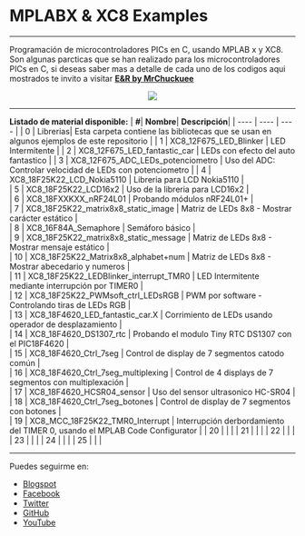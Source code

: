 # MPLABX & XC8 Examples
***
Programación de microcontroladores PICs en C, usando MPLAB x y XC8. Son algunas parcticas que se han realizado para los microcontroladores PICs en C, si deseas saber mas a detalle de cada uno de los codigos aqui mostrados te invito a visitar [**E&R by MrChuckuee**](http://mrchunckuee.blogspot.mx/p/mplapx-y-xc8.html) 

<p align="center">
  <img src="http://2.bp.blogspot.com/-n3qpKEQO2w4/VF8P-RfQv5I/AAAAAAAAB5k/QfjsE5pZKYU/s1600/mplab%2Bx%2By%2Bxc8%2B-%2Belectronica%2By%2Brobotica.png"/>
</p>

***
**Listado de material disponible:**
| **#**| **Nombre**| **Descripción**|
| ---- | ---- | ---- | 
| 0 | Librerias| Esta carpeta contiene las bibliotecas que se usan en algunos ejemplos de este repositorio | 
| 1 | XC8_12F675_LED_Blinker | LED Intermitente |
| 2 | XC8_12F675_LED_fantastic_car | LEDs con efecto del auto fantastico |
| 3 | XC8_12F675_ADC_LEDs_potenciometro | Uso del ADC: Controlar velocidad de LEDs con potenciometro |
| 4 | XC8_18F25K22_LCD_Nokia5110 | Libreria para LCD Nokia5110 |  
| 5 | XC8_18F25K22_LCD16x2 | Uso de la libreria para LCD16x2 |  
| 6 | XC8_18FXXKXX_nRF24L01 | Probando módulos nRF24L01+ |  
| 7 | XC8_18F25K22_matrix8x8_static_image | Matriz de LEDs 8x8 - Mostrar carácter estático |  
| 8 | XC8_16F84A_Semaphore | Semáforo básico |  
| 9 | XC8_18F25K22_matrix8x8_static_message | Matriz de LEDs 8x8 - Mostrar mensaje estático |  
| 10 | XC8_18F25K22_Matrix8x8_alphabet+num | Matriz de LEDs 8x8 - Mostrar abecedario y numeros |  
| 11 | XC8_18F25K22_LEDBlinker_interrupt_TMR0 | LED Intermitente mediante interrupción por TIMER0 |  
| 12 | XC8_18F25K22_PWMsoft_ctrl_LEDsRGB | PWM por software - Controlando tiras de LEDs RGB |  
| 13 | XC8_18F4620_LED_fantastic_car.X | Corrimiento de LEDs usando operador de desplazamiento |  
| 14 | XC8_18F4620_DS1307_rtc | Probando el modulo Tiny RTC DS1307 con el PIC18F4620 |  
| 15 | XC8_18F4620_Ctrl_7seg | Control de display de 7 segmentos catodo común |  
| 16 | XC8_18F4620_Ctrl_7seg_multiplexing | Control de 4 displays de 7 segmentos con multiplexación |  
| 17 | XC8_18F4620_HCSR04_sensor | Uso del sensor ultrasonico HC-SR04  | 
| 18 | XC8_18F4620_Ctrl_7seg_botones | Control de display de 7 segmentos con botones |  
| 19 | XC8_MCC_18F25K22_TMR0_Interrupt | Interrupción derbordamiento del TIMER 0, usando el MPLAB Code Configurator |
| 20 |  |  |
| 21 |  |  |
| 22 |  |  |
| 23 |  |  |
| 24 |  |  |
| 25 |  |  |


***
Puedes seguirme en:
- [Blogspot](http://mrchunckuee.blogspot.com)
- [Facebook](https://www.facebook.com/ElectronicayRobotica)
- [Twitter](https://twitter.com/MrChunckuee)
- [GitHub](https://github.com/MrChunckuee)
- [YouTube](https://www.youtube.com/user/mrchunckueepsr)
